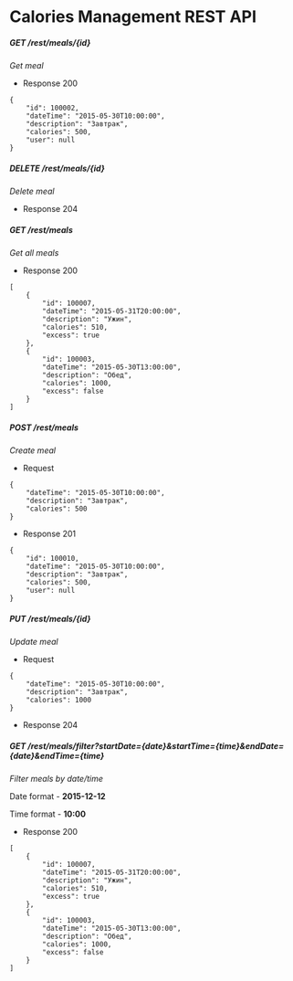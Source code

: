 # Calories Management REST API


##### GET /rest/meals/{id}
*Get meal*
+ Response 200

```
{
    "id": 100002,
    "dateTime": "2015-05-30T10:00:00",
    "description": "Завтрак",
    "calories": 500,
    "user": null
}
 ```
 
##### DELETE /rest/meals/{id}
*Delete meal*
+ Response 204
 
##### GET /rest/meals
*Get all meals*
+ Response 200
```
[
    {
        "id": 100007,
        "dateTime": "2015-05-31T20:00:00",
        "description": "Ужин",
        "calories": 510,
        "excess": true
    },
    {
        "id": 100003,
        "dateTime": "2015-05-30T13:00:00",
        "description": "Обед",
        "calories": 1000,
        "excess": false
    }
]
```
 
##### POST /rest/meals
*Create meal*
+ Request

```
{    
    "dateTime": "2015-05-30T10:00:00",
    "description": "Завтрак",
    "calories": 500
}
```

+ Response 201
```
{
    "id": 100010,
    "dateTime": "2015-05-30T10:00:00",
    "description": "Завтрак",
    "calories": 500,
    "user": null
}
```
 
##### PUT /rest/meals/{id}
*Update meal*
+ Request

```
{
    "dateTime": "2015-05-30T10:00:00",
    "description": "Завтрак",
    "calories": 1000
}
```

+ Response 204

##### GET /rest/meals/filter?startDate={date}&startTime={time}&endDate={date}&endTime={time}
*Filter meals by date/time*

Date format - **2015-12-12**

Time format - **10:00**

+ Response 200
```
[
    {
        "id": 100007,
        "dateTime": "2015-05-31T20:00:00",
        "description": "Ужин",
        "calories": 510,
        "excess": true
    },
    {
        "id": 100003,
        "dateTime": "2015-05-30T13:00:00",
        "description": "Обед",
        "calories": 1000,
        "excess": false
    }
]
```